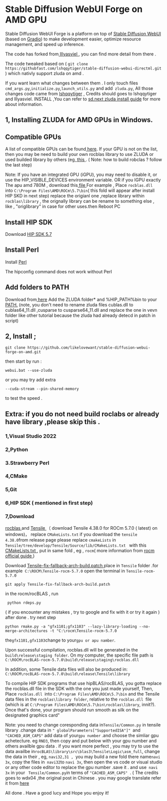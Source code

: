 

# Stable Diffusion WebUI Forge on AMD GPU

Stable Diffusion WebUI Forge is a platform on top of [Stable Diffusion WebUI](https://github.com/AUTOMATIC1111/stable-diffusion-webui) (based on [Gradio](https://www.gradio.app/)) to make development easier, optimize resource management, and speed up inference.

The code has forked from[ lllyasviel ]( https://github.com/lllyasviel/stable-diffusion-webui-forge ), you can find more detail from there .

The code tweaked based on  ( `git clone https://githubfast.com/lshqqytiger/stable-diffusion-webui-directml.git` ) which nativly support zluda on amd .

If you want learn what changes between them . I only touch files `cmd_args.py`,`initialize.py`,`launch_utils.py` and add` zluda.py`, All those changes code came  from  [ lshqqytiger]( https://githubfast.com/lshqqytiger)  , Credits should goes to lshqqytiger and lllyasviel.
INSTALL ,You can refer to [ sd.next zluda install guide]( https://github.com/vladmandic/automatic/wiki/ZLUDA) for more about information.

## 1, Installing ZLUDA for AMD GPUs in Windows.

## Compatible GPUs
A list of compatible GPUs can be found[ here](https://rocm.docs.amd.com/projects/install-on-windows/en/develop/reference/system-requirements.html). If your GPU is not on the list, then you may be need to build your own rocblas library to use ZLUDA or used builded library by others (eg,[ this ]( https://github.com/brknsoul/ROCmLibs/raw/main/ROCmLibs.zip?download=).
( Note: how to build robclas ? follow the last step)

Note: If you have an integrated GPU (iGPU), you may need to disable it, or use the HIP_VISIBLE_DEVICES environment variable. OR if you IGPU exactly The apu amd 780M , download this[ file ](https://github.com/likelovewant/ROCmLibs-for-gfx1103-AMD780M-APU-)
For example , Place `rocblas.dll `into `C:\Program Files\AMD\ROCm\5.7\bin`( this fold will appear after install HIP SKD  in next step) replace the origianl one ,replace library within` rocblas\library` , the orignally library can be rename to something else , like , "origlibrary" in case for other uses.then Reboot PC

## Install HIP SDK
Download [ HIP SDK 5.7](https://www.amd.com/en/developer/resources/rocm-hub/hip-sdk.html)

## Install Perl
Install [Perl]( https://strawberryperl.com/)

The hipconfig command does not work without Perl

## Add folders to PATH
Download from[ here](https://github.com/lshqqytiger/ZLUDA/releases/)
Add the ZLUDA folder* and %HIP_PATH%bin to your [PATH.](https://github.com/brknsoul/ROCmLibs/wiki/Adding-folders-to-PATH)
(note, you don't need to rename zluda files cublas.dll to cublas64_11.dll ,cusparse to cusparse64_11.dll and replace the one in vevn folder like other tutorial because the zluda had already detecd in patch in script)

## 2, Install ;

	git clone https://github.com/likelovewant/stable-diffusion-webui-forge-on-amd.git

then start by run : 

	webui.bat --use-zluda



or you may try add extra 

	--cuda-stream --pin-shared-memory  
 
 to test the speed .


## Extra: if you do not need build roclabs or already have library ,please skip this .
### 1,Visual Studio 2022
### 2,Python
### 3.Strawberry Perl
### 4,CMake
### 5,Git
### 6,HIP SDK ( mentioned in first step)
### 7,Download 
[ rocblas ]( https://github.com/ROCm/rocBLAS) and [ Tensile ]( https://github.com/ROCm/Tensile)（ download Tensile 4.38.0 for ROCm 5.7.0 ( latest) on windows)， replace ` CMakeLists.txt ` if you download the ` tensile 4.38.0 `from release page please replace `cmakeLists` in `Tensile/tree/develop/Tensile/Source/lib/CMakeLists.txt ` with this [  CMakeLists.txt  ](https://github.com/ROCm/Tensile/tree/develop/Tensile/Source/lib/CMakeLists.txt), put in same fold , eg , `rocm`( more information from  [  rocm official guide   ](https://rocmdocs.amd.com/projects/rocBLAS/en/latest/Windows_Install_Guide.html))

Download [ Tensile-fix-fallback-arch-build.patch ]( https://github.com/likelovewant/ROCmLibs-for-gfx1103-AMD780M-APU-/blob/main/Tensile-fix-fallback-arch-build.patch) place in `Tensile` folder .for example` C:\ROCM\Tensile-rocm-5.7.0`
open the terminal in `Tensile-rocm-5.7.0  `

	git apply Tensile-fix-fallback-arch-build.patch

in the rocm/rocBLAS , run 
     
	 python rdeps.py

( if you encounter any mistakes , try to google and fix with it or try it again  )
after done . try next step

	python rmake.py -a "gfx1101;gfx1103" --lazy-library-loading --no-merge-architectures -t "C:\rocm\Tensile-rocm-5.7.0

the`gfx1101,gfx1103`change  to your` gpu or apu namber `.

Upon successful compilation, rocblas.dll will be generated in the `build\release\staging folder`. On my computer, the specific file path is 	`C:\ROCM\rocBLAS-rocm-5.7.0\build\release\staging\rocblas.dll`

In addition, some Tensile data files will also be produced in: `C:\ROCM\rocBLAS-rocm-5.7.0\build\release\Tensile\library`

To compile HIP SDK programs that use hipBLAS/rocBLAS, you gotta replace the rocblas.dll file in the SDK with the one you just made yourself, Then,  Place `rocblas.dll `into `C:\Program Files\AMD\ROCm\5.7\bin` and the Tensile data files in the `rocblas\library folder`, relative to the `rocblas.dll `file (which is at `C:\Program Files\AMD\ROCm\5.7\bin\rocblas\library`, innit?). Once that's done, your program should run smooth as silk on the designated graphics card"

Note: you need to change coresponding data in`Tensile/Common.py` in tensile library .change data in `" globalParameters["SupportedISA"]" `and `"CACHED_ASM_CAPS"` add data of your`gpu number` .and choose the simliar gpu achetecture. eg `RND3`, then copy and put below with your gpu number and others availble gpu data . if you want more perfect , you may try to use the data availbe in` rocBLAS\library\src\blas3\Tensile\Logic\asm_full `, change the data in their , eg, `navi32,31 , `you may build a new fold there name` navi 3x `, copy the files in` navi32`to `navi 3x`, then open the vs code or visual studio or any other code editor to replace the gpu number .save it . and use` navi 3x` in your ` Tensile/Common.py`in terms of  `"CACHED_ASM_CAPS" `.
( The credits goes to wdx04 ,the original post in Chinese . you may google translate refer it from  [ here  ](https://zhuanlan.zhihu.com/p/680642344)

All done . Have a good lucy and Hope you enjoy it!












